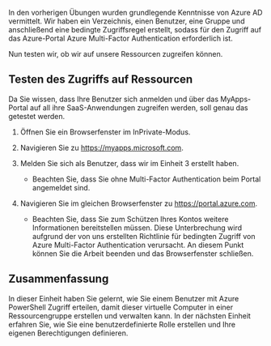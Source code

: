 In den vorherigen Übungen wurden grundlegende Kenntnisse von Azure AD vermittelt. Wir haben ein Verzeichnis, einen Benutzer, eine Gruppe und anschließend eine bedingte Zugriffsregel erstellt, sodass für den Zugriff auf das Azure-Portal Azure Multi-Factor Authentication erforderlich ist.

Nun testen wir, ob wir auf unsere Ressourcen zugreifen können.

## <a name="test-access-to-resources"></a>Testen des Zugriffs auf Ressourcen

Da Sie wissen, dass Ihre Benutzer sich anmelden und über das MyApps-Portal auf all ihre SaaS-Anwendungen zugreifen werden, soll genau das getestet werden.

1. Öffnen Sie ein Browserfenster im InPrivate-Modus.

1. Navigieren Sie zu https://myapps.microsoft.com.

1. Melden Sie sich als Benutzer, dass wir im Einheit 3 erstellt haben.

   * Beachten Sie, dass Sie ohne Multi-Factor Authentication beim Portal angemeldet sind.

1. Navigieren Sie im gleichen Browserfenster zu https://portal.azure.com.

   * Beachten Sie, dass Sie zum Schützen Ihres Kontos weitere Informationen bereitstellen müssen. Diese Unterbrechung wird aufgrund der von uns erstellten Richtlinie für bedingten Zugriff von Azure Multi-Factor Authentication verursacht. An diesem Punkt können Sie die Arbeit beenden und das Browserfenster schließen.

## <a name="summary"></a>Zusammenfassung

In dieser Einheit haben Sie gelernt, wie Sie einem Benutzer mit Azure PowerShell Zugriff erteilen, damit dieser virtuelle Computer in einer Ressourcengruppe erstellen und verwalten kann. In der nächsten Einheit erfahren Sie, wie Sie eine benutzerdefinierte Rolle erstellen und Ihre eigenen Berechtigungen definieren.